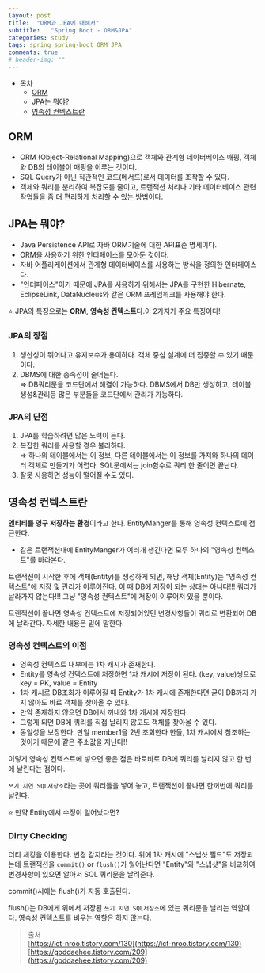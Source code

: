 ```yaml
---
layout: post
title:  "ORM과 JPA에 대해서"
subtitle:   "Spring Boot - ORM&JPA"
categories: study
tags: spring spring-boot ORM JPA
comments: true
# header-img: ""
---
```


- 목차
	- [ORM](#orm)
    - [JPA는 뭐야?](#jpa는-뭐야)
    - [영속성 컨텍스트란](#영속성-컨텍스트란)

## ORM

- ORM (Object-Relational Mapping)으로 객체와 관계형 데이터베이스 매핑, 객체와 DB의 테이블이 매핑을 이루는 것이다.
- SQL Query가 아닌 직관적인 코드(메서드)로서 데이터를 조작할 수 있다.
- 객체와 쿼리를 분리하여 복잡도를 줄이고, 트랜잭션 처리나 기타 데이터베이스 관련작업들을 좀 더 편리하게 처리할 수 있는 방법이다.

## JPA는 뭐야?

- Java Persistence API로 자바 ORM기술에 대한 API표준 명세이다.
- ORM을 사용하기 위한 인터페이스를 모아둔 것이다.
- 자바 어플리케이션에서 관계형 데이터베이스를 사용하는 방식을 정의한 인터페이스다.
- "인터페이스"이기 때문에 JPA를 사용하기 위해서는 JPA를 구현한 Hibernate, EclipseLink, DataNucleus와 같은 ORM 프레임워크를 사용해야 한다.

⭐️ JPA의 특징으로는 **ORM**, **영속성 컨텍스트**다.이 2가지가 주요 특징이다!

### JPA의 장점

1. 생산성이 뛰어나고 유지보수가 용이하다. 객체 중심 설계에 더 집중할 수 있기 때문이다.
2. DBMS에 대한 종속성이 줄어든다.   
⇒ DB쿼리문을 코드단에서 해결이 가능하다. DBMS에서 DB만 생성하고, 테이블 생성&관리등 많은 부분들을 코드단에서 관리가 가능하다.

### JPA의 단점

1. JPA를 학습하려면 많은 노력이 든다.
2. 복잡한 쿼리를 사용할 경우 불리하다.   
⇒ 하나의 테이블에서는 이 정보, 다른 테이블에서는 이 정보를 가져와 하나의 데이터 객체로 만들기가 어렵다. SQL문에서는 join함수로 쿼리 한 줄이면 끝난다.
3. 잘못 사용하면 성능이 떨어질 수도 있다.

## 영속성 컨텍스트란

**엔티티를 영구 저장하는 환경**이라고 한다. EntityManger를 통해 영속성 컨텍스트에 접근한다.

- 같은 트랜잭션내에 EntityManger가 여러개 생긴다면 모두 하나의 "영속성 컨텍스트"를 바라본다.

트랜잭션이 시작한 후에 객체(Entity)를 생성하게 되면, 해당 객체(Entity)는 "영속성 컨텍스트"에 저장 및 관리가 이루어진다. 이 때 DB에 저장이 되는 상태는 아니다!!! 쿼리가 날라가지 않는다!!! 그냥 "영속성 컨텍스트"에 저장이 이루어져 있을 뿐이다.

트랜잭션이 끝나면 영속성 컨텍스트에 저장되어있던 변경사항들이 쿼리로 변환되어 DB에 날라간다. 자세한 내용은 밑에 말한다.

### 영속성 컨텍스트의 이점

- 영속성 컨텍스트 내부에는 1차 캐시가 존재한다.
- Entity를 영속성 컨텍스트에 저장하면 1차 캐시에 저장이 된다. 
(key, value)쌍으로 key = PK, value = Entity
- 1차 캐시로 DB조회가 이루어질 때 Entity가 1차 캐시에 존재한다면 굳이 DB까지 가지 않아도 바로 객체를 찾아올 수 있다.
- 만약 존재하지 않으면 DB에서 꺼내와 1차 캐시에 저장한다.
- 그렇게 되면 DB에 쿼리를 직접 날리지 않고도 객체를 찾아올 수 있다.
- 동일성을 보장한다. 만일 member1을 2번 조회한다 한들, 1차 캐시에서 참조하는 것이기 때문에 같은 주소값을 지닌다!!

이렇게 영속성 컨텍스트에 넣으면 좋은 점은 바로바로 DB에 쿼리를 날리지 않고 한 번에 날린다는 점이다.

`쓰기 지연 SQL저장소`라는 곳에 쿼리들을 넣어 놓고, 트랜잭션이 끝나면 한꺼번에 쿼리를 날린다.

⭐️ 만약 Entity에서 수정이 일어났다면?

### Dirty Checking

더티 체킹을 이용한다. 변경 감지라는 것이다. 위에 1차 캐시에 "스냅샷 필드"도 저장되는데 트랜잭션을 `commit()` or `flush()`가 일어난다면 "Entity"와 "스냅샷"을 비교하여 변경사항이 있으면 알아서 SQL 쿼리문을 날려준다.

commit()시에는 flush()가 자동 호출된다.

flush()는 DB에게 위에서 저장된 `쓰기 지연 SQL저장소`에 있는 쿼리문을 날리는 역할이다.
영속성 컨텍스트를 비우는 역할은 하지 않는다. 

> 출처   
[https://ict-nroo.tistory.com/130](https://ict-nroo.tistory.com/130)   
[https://goddaehee.tistory.com/209](https://goddaehee.tistory.com/209)
